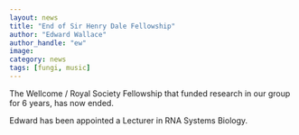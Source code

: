 ```yaml
---
layout: news
title: "End of Sir Henry Dale Fellowship"
author: "Edward Wallace"
author_handle: "ew"
image: 
category: news
tags: [fungi, music]
---
```



The Wellcome / Royal Society Fellowship that funded research in our group for 6 years, has now ended.

Edward has been appointed a Lecturer in RNA Systems Biology.
